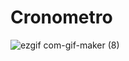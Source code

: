 # Cronometro
 
 
 
![ezgif com-gif-maker (8)](https://github.com/BrunoSilva03/Cronometro/assets/78625466/b235ac67-4b9a-42e0-a056-607fe12e14f2)
